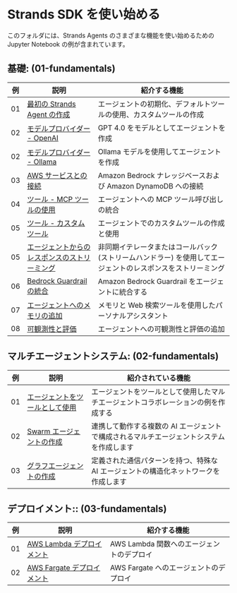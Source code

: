 # Strands SDK を使い始める

このフォルダには、Strands Agents のさまざまな機能を使い始めるための Jupyter Notebook の例が含まれています。

## 基礎: (01-fundamentals)
| 例 | 説明 | 紹介する機能 |
|--------|--------------------------------------------------------------------------------------------------|----------------------------------------------------------------------------------------------------------------|
| 01 | [最初の Strands Agent の作成](01-fundamentals/01-first-agent) | エージェントの初期化、デフォルトツールの使用、カスタムツールの作成 |
| 02 | [モデルプロバイダー - OpenAI](01-fundamentals/02-model-providers/02-openai-model) | GPT 4.0 をモデルとしてエージェントを作成 |
| 02 | [モデルプロバイダー - Ollama](01-fundamentals/02-model-providers/01-ollama-model) | Ollama モデルを使用してエージェントを作成 |
| 03 | [AWS サービスとの接続](01-fundamentals/03-connecting-with-aws-services) | Amazon Bedrock ナレッジベースおよび Amazon DynamoDB への接続 |
| 04 | [ツール - MCP ツールの使用](01-fundamentals/04-tools/01-using-mcp-tools) | エージェントへの MCP ツール呼び出しの統合 |
| 05 | [ツール - カスタムツール](01-fundamentals/04-tools/02-custom-tools) | エージェントでのカスタムツールの作成と使用 |
| 05 | [エージェントからのレスポンスのストリーミング](01-fundamentals/05-streaming-agent-response) | 非同期イテレータまたはコールバック (ストリームハンドラー) を使用してエージェントのレスポンスをストリーミング |
| 06 | [Bedrock Guardrail の統合](01-fundamentals/06-guardrail-integration) | Amazon Bedrock Guardrail をエージェントに統合する |
| 07 | [エージェントへのメモリの追加](01-fundamentals/07-memory-persistent-agents) | メモリと Web 検索ツールを使用したパーソナルアシスタント |
| 08| [可観測性と評価](01-fundamentals/08-observability-and-evaluation) | エージェントへの可観測性と評価の追加 |

## マルチエージェントシステム: (02-fundamentals)
| 例 | 説明 | 紹介されている機能 |
|---------|------------------------------------------------------------|--------------------------------------------------------------------------------------------------------------------|
| 01 | [エージェントをツールとして使用](02-multi-agent-systems/01-agent-as-tool) | エージェントをツールとして使用したマルチエージェントコラボレーションの例を作成する |
| 02 | [Swarm エージェントの作成](02-multi-agent-systems/02-swarm-agent) |連携して動作する複数の AI エージェントで構成されるマルチエージェントシステムを作成します |
| 03 | [グラフエージェントの作成](02-multi-agent-systems/03-graph-agent) | 定義された通信パターンを持つ、特殊な AI エージェントの構造化ネットワークを作成します |

## デプロイメント:: (03-fundamentals)
| 例 | 説明 | 紹介する機能 |
|---------|------------------------------------------------------------------|------------------------------------------------------------------------------------------------|
| 01 | [AWS Lambda デプロイメント](03-deployment/01-lambda-deployment) | AWS Lambda 関数へのエージェントのデプロイ |
| 02 | [AWS Fargate デプロイメント](03-deployment/02-fargate-deployment) | AWS Fargate へのエージェントのデプロイ |
